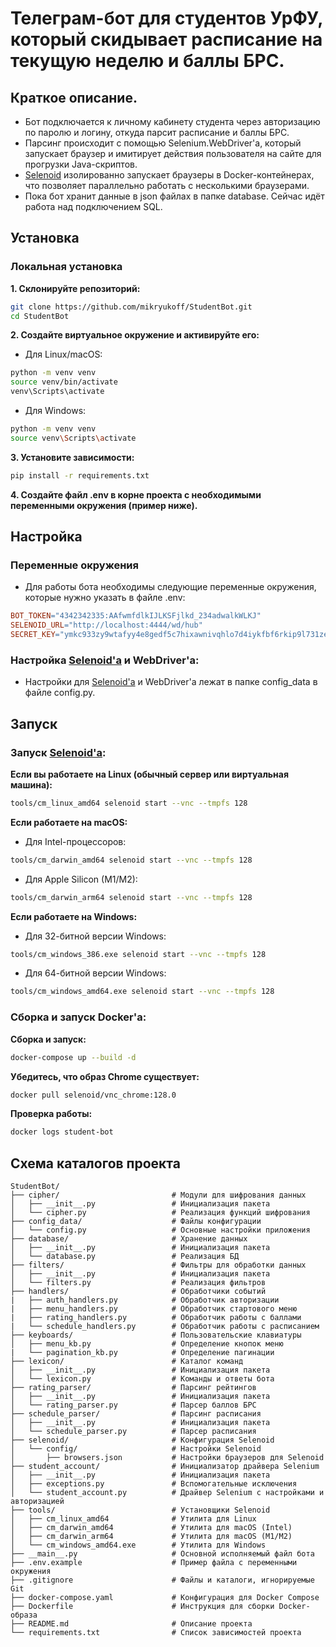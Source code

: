 # Телеграм-бот для студентов УрФУ, который скидывает расписание на текущую неделю и баллы БРС.

## Краткое описание.

- Бот подключается к личному кабинету студента через авторизацию по паролю и логину, откуда парсит расписание и баллы БРС.
- Парсинг происходит с помощью Selenium.WebDriver'а, который запускает браузер и имитирует действия пользователя на сайте для прогрузки Java-скриптов.
- [Selenoid](https://github.com/aerokube/selenoid) изолированно запускает браузеры в Docker-контейнерах, что позволяет параллельно работать с несколькими браузерами.
- Пока бот хранит данные в json файлах в папке database. Сейчас идёт работа над подключением SQL.

## Установка

### Локальная установка

**1. Склонируйте репозиторий:**
```bash
git clone https://github.com/mikryukoff/StudentBot.git
cd StudentBot
```

**2. Создайте виртуальное окружение и активируйте его:**

- Для Linux/macOS:
```bash
python -m venv venv
source venv/bin/activate
venv\Scripts\activate
```

- Для Windows:
```bash
python -m venv venv
source venv\Scripts\activate
```

**3. Установите зависимости:**
```bash
pip install -r requirements.txt
```

**4. Создайте файл .env в корне проекта с необходимыми переменными окружения (пример ниже).**

## Настройка

### Переменные окружения

- Для работы бота необходимы следующие переменные окружения, которые нужно указать в файле .env:
```makefile
BOT_TOKEN="4342342335:AAfwmfdlkIJLKSFjlkd_234adwalkWLKJ"                         # Токен телеграм-бота
SELENOID_URL="http://localhost:4444/wd/hub"                                      # URL для подключения к Selenoid
SECRET_KEY="ymkc933zy9wtafyy4e8gedf5c7hixawnivqhlo7d4iykfbf6rkip9l731zetq7o0"    # Секретный ключ для шифрования паролей (64 бит)
```

### Настройка [Selenoid'а](https://github.com/aerokube/selenoid) и WebDriver'а:

- Настройки для [Selenoid'а](https://github.com/aerokube/selenoid) и WebDriver'а лежат в папке config_data в файле config.py.

## Запуск

### Запуск [Selenoid'а](https://github.com/aerokube/selenoid):

**Если вы работаете на Linux (обычный сервер или виртуальная машина):**  
```bash
tools/cm_linux_amd64 selenoid start --vnc --tmpfs 128
```

**Если работаете на macOS:**

- Для Intel-процессоров:  
```bash
tools/cm_darwin_amd64 selenoid start --vnc --tmpfs 128
```

- Для Apple Silicon (M1/M2):  
```bash
tools/cm_darwin_arm64 selenoid start --vnc --tmpfs 128
```

**Если работаете на Windows:**

- Для 32-битной версии Windows:   
```bash
tools/cm_windows_386.exe selenoid start --vnc --tmpfs 128
```

- Для 64-битной версии Windows:  
```bash
tools/cm_windows_amd64.exe selenoid start --vnc --tmpfs 128
```

### Сборка и запуск Docker'а:

**Сборка и запуск:**
```bash
docker-compose up --build -d
```

**Убедитесь, что образ Chrome существует:**
```bash
docker pull selenoid/vnc_chrome:128.0
```

**Проверка работы:**
```bash
docker logs student-bot
```


## Схема каталогов проекта

```plaintext
StudentBot/
├── cipher/                         # Модули для шифрования данных
│   ├── __init__.py                 # Инициализация пакета
│   └── cipher.py                   # Реализация функций шифрования
├── config_data/                    # Файлы конфигурации
│   └── config.py                   # Основные настройки приложения
├── database/                       # Хранение данных
│   ├── __init__.py                 # Инициализация пакета
│   └── database.py                 # Реализация БД
├── filters/                        # Фильтры для обработки данных
│   ├── __init__.py                 # Инициализация пакета
│   └── filters.py                  # Реализация фильтров
├── handlers/                       # Обработчики событий
|   ├── auth_handlers.py            # Обработчик авторизации
|   ├── menu_handlers.py            # Обработчик стартового меню
|   ├── rating_handlers.py          # Обработчик работы с баллами
|   └── schedule_handlers.py        # Обработчик работы с расписанием
├── keyboards/                      # Пользовательские клавиатуры
│   ├── menu_kb.py                  # Определение кнопок меню
|   └── pagination_kb.py            # Определение пагинации
├── lexicon/                        # Каталог команд
│   ├── __init__.py                 # Инициализация пакета
│   └── lexicon.py                  # Команды и ответы бота
├── rating_parser/                  # Парсинг рейтингов
│   ├── __init__.py                 # Инициализация пакета
│   └── rating_parser.py            # Парсер баллов БРС
├── schedule_parser/                # Парсинг расписания
│   ├── __init__.py                 # Инициализация пакета
│   └── schedule_parser.py          # Парсер расписания
├── selenoid/                       # Конфигурация Selenoid
│   └── config/                     # Настройки Selenoid
│       ├── browsers.json           # Настройки браузеров для Selenoid
├── student_account/                # Инициализатор драйвера Selenium
│   ├── __init__.py                 # Инициализация пакета
│   ├── exceptions.py               # Вспомогательные исключения
│   └── student_account.py          # Драйвер Selenium с настройками и авторизацией
├── tools/                          # Установщики Selenoid
│   ├── cm_linux_amd64              # Утилита для Linux
│   ├── cm_darwin_amd64             # Утилита для macOS (Intel)
│   ├── cm_darwin_arm64             # Утилита для macOS (M1/M2)
│   └── cm_windows_amd64.exe        # Утилита для Windows
├── __main__.py                     # Основной исполняемый файл бота
├── .env.example                    # Пример файла с переменными окружения
├── .gitignore                      # Файлы и каталоги, игнорируемые Git
├── docker-compose.yaml             # Конфигурация для Docker Compose
├── Dockerfile                      # Инструкция для сборки Docker-образа
├── README.md                       # Описание проекта
└── requirements.txt                # Список зависимостей проекта
```
